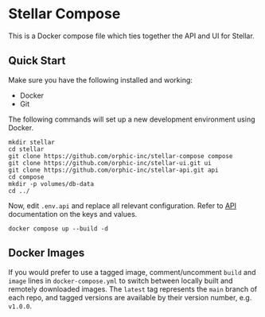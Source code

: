 # Stellar Compose

This is a Docker compose file which ties together the API and UI for Stellar.

## Quick Start

Make sure you have the following installed and working:

* Docker
* Git

The following commands will set up a new development environment using Docker.

    mkdir stellar
    cd stellar
    git clone https://github.com/orphic-inc/stellar-compose compose
    git clone https://github.com/orphic-inc/stellar-ui.git ui
    git clone https://github.com/orphic-inc/stellar-api.git api
    cd compose
    mkdir -p volumes/db-data
    cd ../

Now, edit `.env.api` and replace all relevant configuration. Refer to [API](https://github.com/orphic-inc/stellar-api) documentation on the keys and values.

    docker compose up --build -d

## Docker Images

If you would prefer to use a tagged image, comment/uncomment `build` and `image` lines in `docker-compose.yml` to switch between locally built and remotely downloaded images. The `latest` tag represents the `main` branch of each repo, and tagged versions are available by their version number, e.g. `v1.0.0`.
